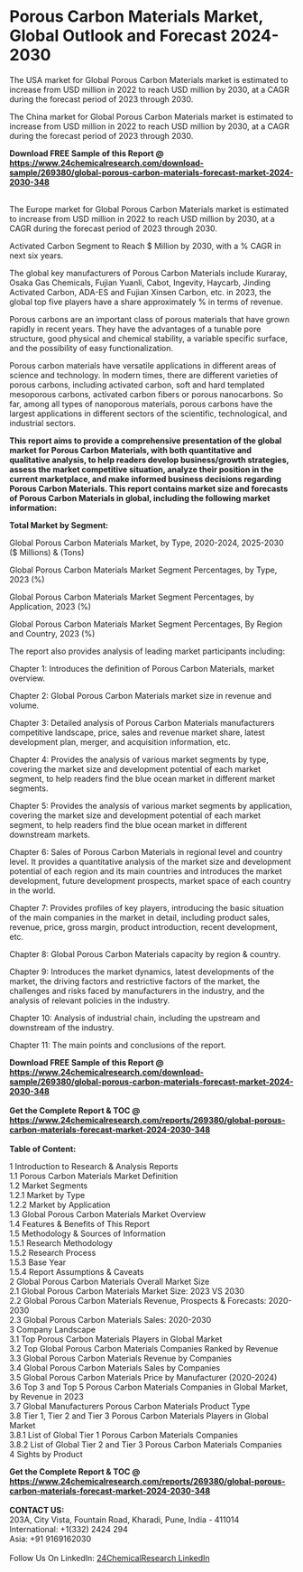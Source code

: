 <h1>Porous Carbon Materials Market, Global Outlook and Forecast 2024-2030</h1><p>The USA market for Global Porous Carbon Materials market is estimated to increase from USD million in 2022 to reach USD million by 2030, at a CAGR during the forecast period of 2023 through 2030.</p><p>
</p><p>The China market for Global Porous Carbon Materials market is estimated to increase from USD million in 2022 to reach USD million by 2030, at a CAGR during the forecast period of 2023 through 2030.</p><div><b>Download FREE Sample of this Report @ 
            <a href="https://www.24chemicalresearch.com/download-sample/269380/global-porous-carbon-materials-forecast-market-2024-2030-348">
            https://www.24chemicalresearch.com/download-sample/269380/global-porous-carbon-materials-forecast-market-2024-2030-348</a></b></div><br><p>
</p><p>The Europe market for Global Porous Carbon Materials market is estimated to increase from USD million in 2022 to reach USD million by 2030, at a CAGR during the forecast period of 2023 through 2030.</p><p>
Activated Carbon Segment to Reach $ Million by 2030, with a % CAGR in next six years.</p><p>
The global key manufacturers of Porous Carbon Materials include Kuraray, Osaka Gas Chemicals, Fujian Yuanli, Cabot, Ingevity, Haycarb, Jinding Activated Carbon, ADA-ES and Fujian Xinsen Carbon, etc. in 2023, the global top five players have a share approximately % in terms of revenue.</p><p>
Porous carbons are an important class of porous materials that have grown rapidly in recent years. They have the advantages of a tunable pore structure, good physical and chemical stability, a variable specific surface, and the possibility of easy functionalization.</p><p>
Porous carbon materials have versatile applications in different areas of science and technology. In modern times, there are different varieties of porous carbons, including activated carbon, soft and hard templated mesoporous carbons, activated carbon fibers or porous nanocarbons. So far, among all types of nanoporous materials, porous carbons have the largest applications in different sectors of the scientific, technological, and industrial sectors.</p><p>
</p><p>
<strong>This report aims to provide a comprehensive presentation of the global market for Porous Carbon Materials, with both quantitative and qualitative analysis, to help readers develop business/growth strategies, assess the market competitive situation, analyze their position in the current marketplace, and make informed business decisions regarding Porous Carbon Materials. This report contains market size and forecasts of Porous Carbon Materials in global, including the following market information:</strong></p><p>
</p><p>
<strong>Total Market by Segment:</strong></p><p>
Global Porous Carbon Materials Market, by Type, 2020-2024, 2025-2030 ($ Millions) &amp; (Tons)</p><p>
Global Porous Carbon Materials Market Segment Percentages, by Type, 2023 (%)</p><p>
</p><p>
Global Porous Carbon Materials Market Segment Percentages, by Application, 2023 (%)</p><p>
</p><p>
Global Porous Carbon Materials Market Segment Percentages, By Region and Country, 2023 (%)</p><p>
</p><p>
The report also provides analysis of leading market participants including:</p><p>
</p><p>
</p><p>
Chapter 1: Introduces the definition of Porous Carbon Materials, market overview.</p><p>
Chapter 2: Global Porous Carbon Materials market size in revenue and volume.</p><p>
Chapter 3: Detailed analysis of Porous Carbon Materials manufacturers competitive landscape, price, sales and revenue market share, latest development plan, merger, and acquisition information, etc.</p><p>
Chapter 4: Provides the analysis of various market segments by type, covering the market size and development potential of each market segment, to help readers find the blue ocean market in different market segments.</p><p>
Chapter 5: Provides the analysis of various market segments by application, covering the market size and development potential of each market segment, to help readers find the blue ocean market in different downstream markets.</p><p>
Chapter 6: Sales of Porous Carbon Materials in regional level and country level. It provides a quantitative analysis of the market size and development potential of each region and its main countries and introduces the market development, future development prospects, market space of each country in the world.</p><p>
Chapter 7: Provides profiles of key players, introducing the basic situation of the main companies in the market in detail, including product sales, revenue, price, gross margin, product introduction, recent development, etc.</p><p>
Chapter 8: Global Porous Carbon Materials capacity by region &amp; country.</p><p>
Chapter 9: Introduces the market dynamics, latest developments of the market, the driving factors and restrictive factors of the market, the challenges and risks faced by manufacturers in the industry, and the analysis of relevant policies in the industry.</p><p>
Chapter 10: Analysis of industrial chain, including the upstream and downstream of the industry.</p><p>
Chapter 11: The main points and conclusions of the report.</p><div><b>Download FREE Sample of this Report @ 
            <a href="https://www.24chemicalresearch.com/download-sample/269380/global-porous-carbon-materials-forecast-market-2024-2030-348">
            https://www.24chemicalresearch.com/download-sample/269380/global-porous-carbon-materials-forecast-market-2024-2030-348</a></b></div><br><div><b>Get the Complete Report & TOC @ 
            <a href="https://www.24chemicalresearch.com/reports/269380/global-porous-carbon-materials-forecast-market-2024-2030-348">
            https://www.24chemicalresearch.com/reports/269380/global-porous-carbon-materials-forecast-market-2024-2030-348</a></b></div><br>
            <b>Table of Content:</b><p>1 Introduction to Research & Analysis Reports<br />
    1.1 Porous Carbon Materials Market Definition<br />
    1.2 Market Segments<br />
        1.2.1 Market by Type<br />
        1.2.2 Market by Application<br />
    1.3 Global Porous Carbon Materials Market Overview<br />
    1.4 Features & Benefits of This Report<br />
    1.5 Methodology & Sources of Information<br />
        1.5.1 Research Methodology<br />
        1.5.2 Research Process<br />
        1.5.3 Base Year<br />
        1.5.4 Report Assumptions & Caveats<br />
2 Global Porous Carbon Materials Overall Market Size<br />
    2.1 Global Porous Carbon Materials Market Size: 2023 VS 2030<br />
    2.2 Global Porous Carbon Materials Revenue, Prospects & Forecasts: 2020-2030<br />
    2.3 Global Porous Carbon Materials Sales: 2020-2030<br />
3 Company Landscape<br />
    3.1 Top Porous Carbon Materials Players in Global Market<br />
    3.2 Top Global Porous Carbon Materials Companies Ranked by Revenue<br />
    3.3 Global Porous Carbon Materials Revenue by Companies<br />
    3.4 Global Porous Carbon Materials Sales by Companies<br />
    3.5 Global Porous Carbon Materials Price by Manufacturer (2020-2024)<br />
    3.6 Top 3 and Top 5 Porous Carbon Materials Companies in Global Market, by Revenue in 2023<br />
    3.7 Global Manufacturers Porous Carbon Materials Product Type<br />
    3.8 Tier 1, Tier 2 and Tier 3 Porous Carbon Materials Players in Global Market<br />
        3.8.1 List of Global Tier 1 Porous Carbon Materials Companies<br />
        3.8.2 List of Global Tier 2 and Tier 3 Porous Carbon Materials Companies<br />
4 Sights by Product</p><div><b>Get the Complete Report & TOC @ 
            <a href="https://www.24chemicalresearch.com/reports/269380/global-porous-carbon-materials-forecast-market-2024-2030-348">
            https://www.24chemicalresearch.com/reports/269380/global-porous-carbon-materials-forecast-market-2024-2030-348</a></b></div><br><b>CONTACT US:</b><br>
            203A, City Vista, Fountain Road, Kharadi, Pune, India - 411014<br>
            International: +1(332) 2424 294<br>
            Asia: +91 9169162030 <br><br>
            Follow Us On LinkedIn: <a href="https://www.linkedin.com/company/24chemicalresearch/">24ChemicalResearch LinkedIn</a>